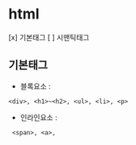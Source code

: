 # html
[x] 기본태그
[ ] 시맨틱태그
## 기본태그
 + 블록요소 :
```
<div>, <h1>~<h2>, <ul>, <li>, <p>
```
+ 인라인요소 :
```
 <span>, <a>,
```
